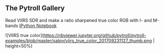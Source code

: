 ## The Pytroll Gallery

Read VIIRS SDR and make a ratio sharpened true color RGB with I- and M-bands
[IPython Notebook](https://nbviewer.jupyter.org/github/pytroll/pytroll-examples/blob/master/satpy/satpy_rayleigh_iband_enhanced.ipynb)

![VIIRS true color](https://nbviewer.jupyter.org/github/pytroll/pytroll-examples/blob/master/satpy/viirs_true_color_201709231127_thumb.png | height=50%)
